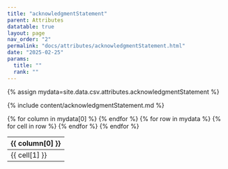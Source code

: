 ```yaml
---
title: "acknowledgmentStatement"
parent: Attributes
datatable: true
layout: page
nav_order: "2"
permalink: "docs/attributes/acknowledgmentStatement.html"
date: "2025-02-25"
params:
  title: ""
  rank: ""
---
```

{% assign mydata=site.data.csv.attributes.acknowledgmentStatement %} 

{% include content/acknowledgmentStatement.md %}

<table id="myTable" class="display" style="width:100%">
    <thead>
    {% for column in mydata[0] %}
        <th>{{ column[0] }}</th>
    {% endfor %}
    </thead>
    <tbody>
    {% for row in mydata %}
        <tr>
        {% for cell in row %}
            <td>{{ cell[1] }}</td>
        {% endfor %}
        </tr>
    {% endfor %}
    </tbody>
</table>
<script type="text/javascript">
  $(document).ready(function () {
    $('#myTable').DataTable({
      responsive: true,
      deferRender: false,
      paging: false,
      order: [],
    });
  });
</script>
